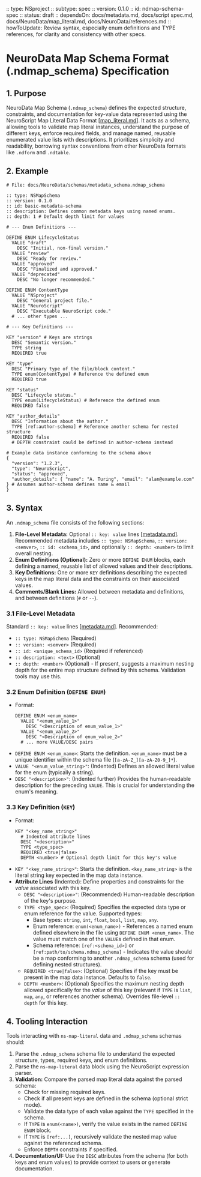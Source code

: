 :: type: NSproject
:: subtype: spec
:: version: 0.1.0
:: id: ndmap-schema-spec
:: status: draft
:: dependsOn: docs/metadata.md, docs/script spec.md, docs/NeuroData/map_literal.md, docs/NeuroData/references.md
:: howToUpdate: Review syntax, especially enum definitions and TYPE references, for clarity and consistency with other specs.

# NeuroData Map Schema Format (.ndmap_schema) Specification

## 1. Purpose

NeuroData Map Schema (`.ndmap_schema`) defines the expected structure, constraints, and documentation for key-value data represented using the NeuroScript Map Literal Data Format [[map_literal.md](./NeuroData/map_literal.md)]. It acts as a schema, allowing tools to validate map literal instances, understand the purpose of different keys, enforce required fields, and manage named, reusable enumerated value lists with descriptions. It prioritizes simplicity and readability, borrowing syntax conventions from other NeuroData formats like `.ndform` and `.ndtable`.

## 2. Example

```ndmap_schema
# File: docs/NeuroData/schemas/metadata_schema.ndmap_schema

:: type: NSMapSchema
:: version: 0.1.0
:: id: basic-metadata-schema
:: description: Defines common metadata keys using named enums.
:: depth: 1 # Default depth limit for values

# --- Enum Definitions ---

DEFINE ENUM LifecycleStatus
  VALUE "draft"
    DESC "Initial, non-final version."
  VALUE "review"
    DESC "Ready for review."
  VALUE "approved"
    DESC "Finalized and approved."
  VALUE "deprecated"
    DESC "No longer recommended."

DEFINE ENUM ContentType
  VALUE "NSproject"
    DESC "General project file."
  VALUE "NeuroScript"
    DESC "Executable NeuroScript code."
  # ... other types ...

# --- Key Definitions ---

KEY "version" # Keys are strings
  DESC "Semantic version."
  TYPE string
  REQUIRED true

KEY "type"
  DESC "Primary type of the file/block content."
  TYPE enum(ContentType) # Reference the defined enum
  REQUIRED true

KEY "status"
  DESC "Lifecycle status."
  TYPE enum(LifecycleStatus) # Reference the defined enum
  REQUIRED false

KEY "author_details"
  DESC "Information about the author."
  TYPE [ref:author-schema] # Reference another schema for nested structure
  REQUIRED false
  # DEPTH constraint could be defined in author-schema instead

```

```ns-map-literal
# Example data instance conforming to the schema above
{
  "version": "1.2.3",
  "type": "NeuroScript",
  "status": "approved",
  "author_details": { "name": "A. Turing", "email": "alan@example.com" } # Assumes author-schema defines name & email
}
```

## 3. Syntax

An `.ndmap_schema` file consists of the following sections:
1.  **File-Level Metadata:** Optional `:: key: value` lines [[metadata.md](./metadata.md)]. Recommended metadata includes `:: type: NSMapSchema`, `:: version: <semver>`, `:: id: <schema_id>`, and optionally `:: depth: <number>` to limit overall nesting.
2.  **Enum Definitions (Optional):** Zero or more `DEFINE ENUM` blocks, each defining a named, reusable list of allowed values and their descriptions.
3.  **Key Definitions:** One or more `KEY` definitions describing the expected keys in the map literal data and the constraints on their associated values.
4.  **Comments/Blank Lines:** Allowed between metadata and definitions, and between definitions (`#` or `--`).

### 3.1 File-Level Metadata

Standard `:: key: value` lines [[metadata.md](./metadata.md)]. Recommended:
* `:: type: NSMapSchema` (Required)
* `:: version: <semver>` (Required)
* `:: id: <unique_schema_id>` (Required if referenced)
* `:: description: <text>` (Optional)
* `:: depth: <number>` (Optional) - If present, suggests a maximum nesting depth for the entire map structure defined by this schema. Validation tools may use this.

### 3.2 Enum Definition (`DEFINE ENUM`)

* Format:
  ```ndmap_schema
  DEFINE ENUM <enum_name>
    VALUE "<enum_value_1>"
      DESC "<Description of enum_value_1>"
    VALUE "<enum_value_2>"
      DESC "<Description of enum_value_2>"
    # ... more VALUE/DESC pairs
  ```
* `DEFINE ENUM <enum_name>`: Starts the definition. `<enum_name>` must be a unique identifier within the schema file (`[a-zA-Z_][a-zA-Z0-9_]*`).
* `VALUE "<enum_value_string>"`: (Indented) Defines an allowed literal value for the enum (typically a string).
* `DESC "<description>"`: (Indented further) Provides the human-readable description for the preceding `VALUE`. This is crucial for understanding the enum's meaning.

### 3.3 Key Definition (`KEY`)

* Format:
  ```ndmap_schema
  KEY "<key_name_string>"
    # Indented attribute lines
    DESC "<description>"
    TYPE <type_spec>
    REQUIRED <true|false>
    DEPTH <number> # Optional depth limit for this key's value
  ```
* `KEY "<key_name_string>"`: Starts the definition. `<key_name_string>` is the literal string key expected in the map data instance.
* **Attribute Lines** (Indented): Define properties and constraints for the *value* associated with this key.
    * `DESC "<description>"`: (Recommended) Human-readable description of the key's purpose.
    * `TYPE <type_spec>`: (Required) Specifies the expected data type or enum reference for the value. Supported types:
        * Base types: `string`, `int`, `float`, `bool`, `list`, `map`, `any`.
        * Enum reference: `enum(<enum_name>)` - References a named enum defined elsewhere in the file using `DEFINE ENUM <enum_name>`. The value must match one of the `VALUE`s defined in that enum.
        * Schema reference: `[ref:<schema_id>]` or `[ref:path/to/schema.ndmap_schema]` - Indicates the value should be a map conforming to another `.ndmap_schema` schema (used for defining nested structures).
    * `REQUIRED <true|false>`: (Optional) Specifies if the key must be present in the map data instance. Defaults to `false`.
    * `DEPTH <number>`: (Optional) Specifies the maximum nesting depth allowed specifically for the *value* of this key (relevant if `TYPE` is `list`, `map`, `any`, or references another schema). Overrides file-level `:: depth` for this key.

## 4. Tooling Interaction

Tools interacting with `ns-map-literal` data and `.ndmap_schema` schemas should:
1.  Parse the `.ndmap_schema` schema file to understand the expected structure, types, required keys, and enum definitions.
2.  Parse the `ns-map-literal` data block using the NeuroScript expression parser.
3.  **Validation:** Compare the parsed map literal data against the parsed schema:
    * Check for missing required keys.
    * Check if all present keys are defined in the schema (optional strict mode).
    * Validate the data type of each value against the `TYPE` specified in the schema.
    * If `TYPE` is `enum(<name>)`, verify the value exists in the named `DEFINE ENUM` block.
    * If `TYPE` is `[ref:...]`, recursively validate the nested map value against the referenced schema.
    * Enforce `DEPTH` constraints if specified.
4.  **Documentation/UI:** Use the `DESC` attributes from the schema (for both keys and enum values) to provide context to users or generate documentation.
